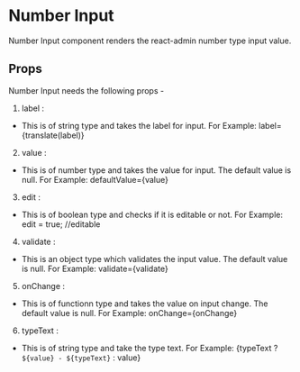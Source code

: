 # Number Input

Number Input component renders the react-admin number type input value.

## Props

Number Input needs the following props -

1. label :

- This is of string type and takes the label for input.
  For Example:
  label={translate(label)}

2. value :

- This is of number type and takes the value for input.
  The default value is null.
  For Example:
  defaultValue={value}

3. edit :

- This is of boolean type and checks if it is editable or not.
  For Example:
  edit = true;  //editable

4. validate :

- This is an object type which validates the input value.
  The default value is null.
  For Example:
  validate={validate}

5. onChange :

- This is of functionn type and takes the value on input change.
  The default value is null.
  For Example:
  onChange={onChange}

6. typeText :

- This is of string type and take the type text.
  For Example:
  {typeText ? `${value} - ${typeText}` : value}

